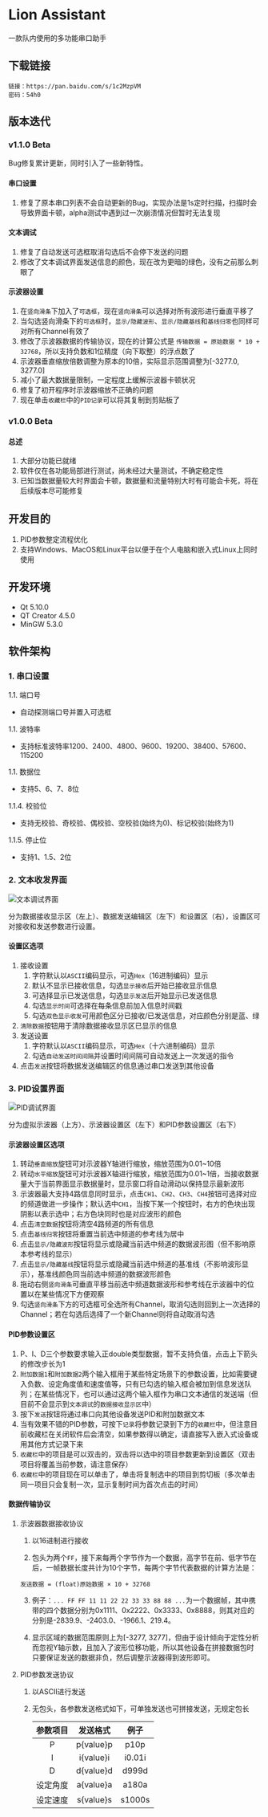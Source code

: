 # Lion Assistant
一款队内使用的多功能串口助手

## 下载链接

```
链接：https://pan.baidu.com/s/1c2MzpVM 
密码：54h0
```

## 版本迭代

### v1.1.0 Beta
Bug修复累计更新，同时引入了一些新特性。

#### 串口设置
1. 修复了原本串口列表不会自动更新的Bug，实现办法是1s定时扫描，扫描时会导致界面卡顿，alpha测试中遇到过一次崩溃情况但暂时无法复现

#### 文本调试
1. 修复了自动发送可选框取消勾选后不会停下发送的问题
2. 修改了文本调试界面发送信息的颜色，现在改为更暗的绿色，没有之前那么刺眼了

#### 示波器设置
1. 在`竖向滑条`下加入了`可选框`，现在`竖向滑条`可以选择对所有波形进行垂直平移了
2. 当勾选竖向滑条下的`可选框`时，`显示/隐藏波形`、`显示/隐藏基线`和`基线归零`也同样可对所有Channel有效了
3. 修改了示波器数据的传输协议，现在的计算公式是 `传输数据 = 原始数据 * 10 + 32768`，所以支持负数和1位精度（向下取整）的浮点数了
4. 示波器垂直缩放倍数调整为原本的10倍，实际显示范围调整为[-3277.0, 3277.0]
5. 减小了最大数据量限制，一定程度上缓解示波器卡顿状况
6. 修复了初开程序时示波器缩放不正确的问题
7. 现在单击`收藏栏`中的`PID记录`可以将其复制到剪贴板了


### v1.0.0 Beta

#### 总述
1. 大部分功能已就绪
2. 软件仅在各功能局部进行测试，尚未经过大量测试，不确定稳定性
3. 已知当数据量较大时界面会卡顿，数据量和流量特别大时有可能会卡死，将在后续版本尽可能修复



## 开发目的

1. PID参数整定流程优化
2. 支持Windows、MacOS和Linux平台以便于在个人电脑和嵌入式Linux上同时使用


## 开发环境

- Qt 5.10.0
- QT Creator 4.5.0
- MinGW 5.3.0


## 软件架构

### 1. 串口设置

1.1. 端口号
- 自动探测端口号并置入可选框

1.1. 波特率
- 支持标准波特率1200、2400、4800、9600、19200、38400、57600、115200

1.1. 数据位
- 支持5、6、7、8位

1.1.4. 校验位
- 支持无校验、奇校验、偶校验、空校验(始终为0)、标记校验(始终为1)

1.1.5. 停止位
- 支持1、1.5、2位


### 2. 文本收发界面

![文本调试界面](https://gitlab.com/sysulion/lion_assistant/raw/master/readmePics/textui_v1.1.0.png)

分为数据接收显示区（左上）、数据发送编辑区（左下）和设置区（右），设置区可对接收和发送参数进行设置。


#### 设置区选项

1. 接收设置
   1. 字符默认以`ASCII`编码显示，可选`Hex`（16进制编码）显示
   2. 默认不显示已接收信息，勾选`显示接收`后开始已接收显示信息
   3. 可选择显示已发送信息，勾选`显示发送`后开始显示已发送信息
   4. 勾选`显示时间`可选择在每条信息前加入信息时间戳
   5. 勾选`双色显示收发`可用颜色区分已接收/已发送信息，对应颜色分别是蓝、绿
2. `清除数据`按钮用于清除数据接收显示区已显示的信息
3. 发送设置
   1. 字符默认以`ASCII`编码显示，可选`Hex`（十六进制编码）显示
   2. 勾选`自动发送时间间隔`并设置时间间隔可自动发送上一次发送的指令
4. 点击`发送`按钮将数据发送编辑区的信息通过串口发送到其他设备


### 3. PID设置界面

![PID调试界面](https://gitlab.com/sysulion/lion_assistant/raw/master/readmePics/pidui_v1.1.0.png)

分为虚拟示波器（上方）、示波器设置区（左下）和PID参数设置区（右下）


#### 示波器设置区选项

1. 转动`垂直缩放`旋钮可对示波器Y轴进行缩放，缩放范围为0.01~10倍
2. 转动`水平缩放`旋钮可对示波器X轴进行缩放，缩放范围为0.01~1倍，当接收数据量大于当前界面显示数据量时，显示窗口将自动滑动以保持显示最新波形
3. 示波器最大支持4路信息同时显示，点击`CH1`、`CH2`、`CH3`、`CH4`按钮可选择对应的频道做进一步操作；默认选中`CH1`，当按下某一个按钮时，右方的色块出现阴影以表示选中；右方色块同时也是对应波形的颜色
4. 点击`清空数据`按钮将清空4路频道的所有信息
5. 点击`基线归零`按钮将重置当前选中频道的参考线为居中
6. 点击`显示/隐藏波形`按钮将显示或隐藏当前选中频道的数据波形图（但不影响原本参考线的显示）
7. 点击`显示/隐藏基线`按钮将显示或隐藏当前选中频道的基准线（不影响波形显示），基准线颜色同当前选中频道的数据波形颜色
8. 拖动右侧`竖向滑条`可垂直平移当前选中频道数据波形和参考线在示波器中的位置以在某些情况下方便观察
9. 勾选`竖向滑条`下方的可选框可全选所有Channel，取消勾选则回到上一次选择的Channel；若在勾选后选择了一个新Channel则将自动取消勾选


#### PID参数设置区

1. P、I、D三个参数要求输入正double类型数据，暂不支持负值，点击上下箭头的修改步长为1
2. `附加数据1`和`附加数据2`两个输入框用于某些特定场景下的参数设置，比如需要键入负数、设定角度值和速度值等，只有已勾选的输入框会被加到信息发送队列；在某些情况下，也可以通过这两个输入框作为串口文本通信的发送端（但目前不会显示到`文本调试`的`数据接收显示区`中）
3. 按下`发送`按钮将通过串口向其他设备发送PID和附加数据文本
4. 当有效果不错的PID参数，可按下`记录`将参数记录到下方的`收藏栏`中，但注意目前收藏栏在关闭软件后会清空，如果参数得以确定，请直接写入嵌入式设备或用其他方式记录下来
5. `收藏栏`中的项目是可以双击的，双击将以选中的项目参数更新到设置区（双击项目将覆盖当前参数，请注意保存）
6. `收藏栏`中的项目现在可以单击了，单击将复制选中的项目到剪切板（多次单击同一项目只会复制一次，显示复制时间为首次点击的时间）


#### 数据传输协议

1. 示波器数据接收协议
   1. 以16进制进行接收
   
   2. 包头为两个`FF`，接下来每两个字节作为一个数据，高字节在前、低字节在后，一帧数据长度共计为10个字节，每两个字节代表数据的计算方法是：
   
   ```
   发送数据 = (float)原始数据 × 10 + 32768
   ```

   3. 例子：`... FF FF 11 11 22 22 33 33 88 88 ...`为一个数据帧，其中携带的四个数据分别为0x1111、0x2222、0x3333、0x8888，则其对应的分别是-2839.9、-2403.0、-1966.1、219.4。
   
   4. 显示区域的数据范围原则上为[-3277, 3277]，但由于设计倾向于定性分析而忽视Y轴示数，且加入了波形位移功能，所以其他设备在拼接数据包时只要保证发送的数据非负，然后调整示波器得到波形即可。

2. PID参数发送协议
   1. 以ASCII进行发送
   2. 无包头，各参数发送格式如下，可单独发送也可拼接发送，无规定包长

        | 参数项目 |   发送格式    |   例子   |
        | :--: | :-------: | :----: |
        |  P   | p{value}p |  p10p  |
        |  I   | i{value}i | i0.01i |
        |  D   | d{value}d | d999d  |
        | 设定角度 | a{value}a | a180a  |
        | 设定速度 | s{value}s | s1000s |